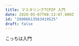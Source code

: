 ```yaml
---
title: マスタリングTCPIP 入門
date: 2020-05-07T08:13:07.000Z
id: "26006613563419525"
draft: false
---
```

こっちは入門

